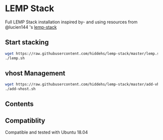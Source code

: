 # LEMP Stack

Full LEMP Stack installation inspired by- and using resources from @lucien144 's [lemp-stack](https://github.com/lucien144/lemp-stack)

## Start stacking

```sh
wget https://raw.githubusercontent.com/hiddehs/lemp-stack/master/lemp.sh -O lemp.sh && chmod u+x lemp.sh
./lemp.sh
```

## vhost Management

```sh
wget https://raw.githubusercontent.com/hiddehs/lemp-stack/master/add-vhost.sh -O add-vhost.sh && chmod u+x add-vhost.sh
./add-vhost.sh
```

## Contents

## Compatiblity

Compatible and tested with Ubuntu 18.04
